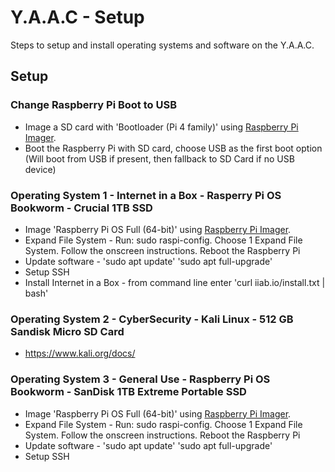 <!-- ======================================== setup.md Start ======================================== -->


<!-- ------------------------------ Intro Start ------------------------------ -->

# Y.A.A.C - Setup

Steps to setup and install operating systems and software on the Y.A.A.C.

<!-- ------------------------------ Intro End ------------------------------ -->


<!-- ------------------------------ Setup Start ------------------------------ -->

## Setup

<!-- ++++++++++++++++++++ Bootloader Start ++++++++++++++++++++ -->

### Change Raspberry Pi Boot to USB
* Image a SD card with 'Bootloader (Pi 4 family)' using [Raspberry Pi Imager](https://www.raspberrypi.com/software/).
* Boot the Raspberry Pi with SD card, choose USB as the first boot option (Will boot from USB if present, then fallback to SD Card if no USB device)

<!-- ++++++++++++++++++++ Bootloader End ++++++++++++++++++++ -->

<!-- ++++++++++++++++++++ OS 1 Start ++++++++++++++++++++ -->

### Operating System 1 - Internet in a Box - Rasperry Pi OS Bookworm - Crucial 1TB SSD

* Image 'Raspberry Pi OS Full (64-bit)' using [Raspberry Pi Imager](https://www.raspberrypi.com/software/).
* Expand File System - Run: sudo raspi-config. Choose 1 Expand File System. Follow the onscreen instructions. Reboot the Raspberry Pi
* Update software - 'sudo apt update' 'sudo apt full-upgrade'
* Setup SSH
* Install Internet in a Box - from command line enter 'curl iiab.io/install.txt | bash'

<!-- ++++++++++++++++++++ OS 1 End ++++++++++++++++++++ -->

<!-- ++++++++++++++++++++ OS 2 Start ++++++++++++++++++++ -->

### Operating System 2 - CyberSecurity - Kali Linux - 512 GB Sandisk Micro SD Card
* https://www.kali.org/docs/

<!-- ++++++++++++++++++++ OS 2End ++++++++++++++++++++ -->

<!-- ++++++++++++++++++++ OS 3 Start ++++++++++++++++++++ -->

### Operating System 3 - General Use - Raspberry Pi OS Bookworm - SanDisk 1TB Extreme Portable SSD
* Image 'Raspberry Pi OS Full (64-bit)' using [Raspberry Pi Imager](https://www.raspberrypi.com/software/).
* Expand File System - Run: sudo raspi-config. Choose 1 Expand File System. Follow the onscreen instructions. Reboot the Raspberry Pi
* Update software - 'sudo apt update' 'sudo apt full-upgrade'
* Setup SSH

<!-- ++++++++++++++++++++ OS 3 End ++++++++++++++++++++ -->

<!-- ------------------------------ Setup End ------------------------------ -->


<!-- ======================================== setup.md End ======================================== -->
